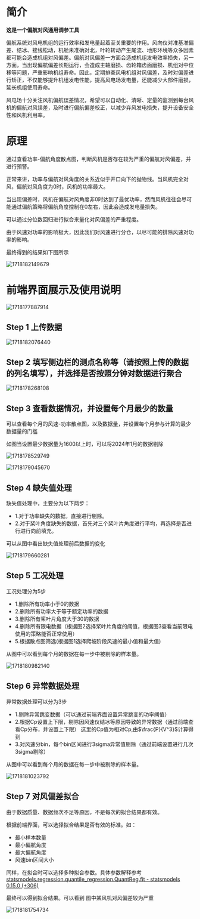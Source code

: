 # 简介

**这是一个偏航对风通用调参工具**

偏航系统对风电机组的运行效率和发电量起着至关重要的作用。风向仪对准基准偏差、结冰、接线松动，机舱未准确对北，叶轮转动产生尾流、地形环境等众多因素都可能会造成机组对风偏差。偏航对风偏差一方面会造成机组发电效率损失，另一方面，当出现偏航偏差长期运行，会造成主轴磨损、齿轮箱齿面磨损、机组对中位移等问题，严重影响机组寿命。因此，定期排查风电机组对风偏差，及时对偏差进行矫正，不仅能够提升机组发电性能，提高风电场发电量，还能减少大部件磨损，延长机组使用寿命。

风电场十分关注风机偏航误差情况，希望可以自动化、清晰、定量的监测到每台风机的偏航对风误差，及时进行偏航偏差校正，以减少弃风发电损失，提升设备安全性和风机利用率。

# 原理

通过查看功率-偏航角度散点图，判断风机是否存在较为严重的偏航对风偏差，并进行预警。

正常来讲，功率与偏航对风角度的关系近似于开口向下的抛物线。当风机完全对风，偏航对风角度为0时，风机的功率最大。

当出现偏差时，风机在偏航对风角度非0时达到了最优功率，然而风机往往会尽可能通过偏航策略将偏航角度控制在0左右，因此会造成发电量损失。

可以通过分位数回归进行拟合来量化对风偏差的严重程度。

由于风速对功率的影响极大，因此我们对风速进行分仓，以尽可能的排除风速对功率的影响。

最终得到的结果如下图所示

![1718182149679](image/README/1718182149679.png)

# 前端界面展示及使用说明

![1718177887914](image/README/1718177887914.png)

## Step 1 上传数据

![1718182076440](image/README/1718182076440.png)

## Step 2 填写侧边栏的测点名称等（请按照上传的数据的列名填写），并选择是否按照分钟对数据进行聚合

![1718178268108](image/README/1718178268108.png)

## Step 3 查看数据情况，并设置每个月最少的数量

可以查看每个月的风速-功率散点图，以及数据量，并设置每个月参与计算的最少数据量的门槛

如图当设置最少数据量为1600以上时，可以将2024年1月的数据剔除

![1718178529749](image/README/1718178529749.png)

![1718179045670](image/README/1718179045670.png)

## Step 4 缺失值处理

缺失值处理中，主要分为以下两步：

- 1.对于功率缺失的数据，直接进行剔除。
- 2.对于桨叶角度缺失的数据，首先对三个桨叶片角度进行平均，再选择是否进行进行向前填充。

可以从图中看出缺失值处理前后数据的变化

![1718179660281](image/README/1718179660281.png)

## Step 5 工况处理

工况处理分为5步

- 1.删除所有功率小于0的数据
- 2.删除所有功率大于等于额定功率的数据
- 3.删除所有桨叶片角度大于30的数据
- 4.删除所有限电数据（根据图2选择桨叶片角度的阈值，根据图3查看当前限电使用的策略能否正常使用）
- 5.根据散点图筛选(根据图1选择爬坡阶段风速的最小值和最大值)

从图中可以看到每个月的数据在每一步中被剔除的样本量。

![1718180982140](image/README/1718180982140.png)

## Step 6 异常数据处理

异常数据处理可以分为3步

* 1.剔除异常跳变数据（可以通过前端界面设置异常跳变的功率阈值）
* 2.根据Cp设置上下限，剔除因风速仪结冰等原因导致的异常数据（通过前端查看Cp分布，并设置上下限）
  这里的Cp值为相对Cp,由$\frac{P}{V^3}$计算得到
* 3.对风速分bin，每个bin区间进行3sigma异常值剔除（通过前端设置进行几次3sigma剔除）

从图中可以看到每个月的数据在每一步中被剔除的样本量。

![1718181023792](image/README/1718181023792.png)

## Step 7 对风偏差拟合

由于数据质量、数据频次不足等原因，不是每次的拟合结果都有效。

根据前端界面，可以选择拟合结果是否有效的标准。如：

- 最小样本数量
- 最小偏航角度
- 最大偏航角度
- 风速bin区间大小

同样，在拟合时可以选择多种拟合参数。具体参数解释参考[statsmodels.regression.quantile_regression.QuantReg.fit - statsmodels 0.15.0 (+306)](https://www.statsmodels.org/dev/generated/statsmodels.regression.quantile_regression.QuantReg.fit.html#statsmodels.regression.quantile_regression.QuantReg.fit "quantreg.fig()")

最终可以得到拟合结果。可以看到 图中某风机对风偏差较为严重

![1718181754734](image/README/1718181754734.png)
